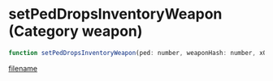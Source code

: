 # setPedDropsInventoryWeapon (Category weapon)

```js
function setPedDropsInventoryWeapon(ped: number, weaponHash: number, xOffset: number, yOffset: number, zOffset: number, ammoCount: int): void
```

[filename](setPedDropsInventoryWeapon_m.md ':include')